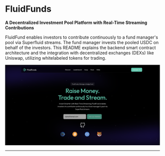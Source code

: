 # FluidFunds

**A Decentralized Investment Pool Platform with Real-Time Streaming Contributions**

FluidFund enables investors to contribute continuously to a fund manager's pool via Superfluid streams. The fund manager invests the pooled USDC on behalf of the investors. This README explains the backend smart contract architecture and the integration with decentralized exchanges (DEXs) like Uniswap, utilizing whitelabeled tokens for trading.

![FluidFunds](https://github.com/fluidfunds/fluidfunds-app-v0/blob/main/design/fluidfunds.png)

---
